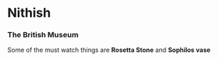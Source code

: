 # Nithish<br>
### The British Museum<br>
Some of the must watch things are **Rosetta Stone** and **Sophilos vase**
